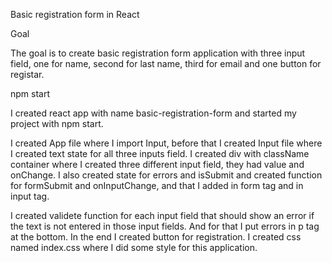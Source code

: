 Basic registration form in React

Goal

The goal is to create basic registration form application with three input field, one for name, second for last name, third for email and one button for registar.

npm start

I created react app with name basic-registration-form and started my project with npm start.

I created App file where I import Input, before that I created Input file where I created text state for all three inputs field. I created div with className container where I created three different input field, they had value and onChange. I also created state for errors and isSubmit and created function for formSubmit and onInputChange, and that I added in form tag and in input tag.

I created validete function for each input field that should show an error if the text is not entered in those input fields. And for that I put errors in p tag at the bottom. In the end I created button for registration. I created css named index.css where I did some style for this application.


